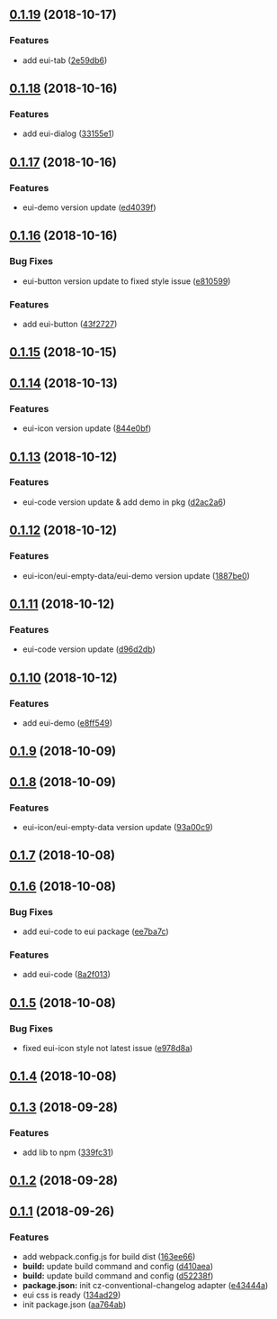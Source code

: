 <a name="0.1.19"></a>
## [0.1.19](https://github.com/MST-EUI/eui/compare/v0.1.18...v0.1.19) (2018-10-17)


### Features

* add eui-tab ([2e59db6](https://github.com/MST-EUI/eui/commit/2e59db6))



<a name="0.1.18"></a>
## [0.1.18](https://github.com/MST-EUI/eui/compare/v0.1.17...v0.1.18) (2018-10-16)


### Features

* add eui-dialog ([33155e1](https://github.com/MST-EUI/eui/commit/33155e1))



<a name="0.1.17"></a>
## [0.1.17](https://github.com/MST-EUI/eui/compare/v0.1.16...v0.1.17) (2018-10-16)


### Features

* eui-demo version update ([ed4039f](https://github.com/MST-EUI/eui/commit/ed4039f))



<a name="0.1.16"></a>
## [0.1.16](https://github.com/MST-EUI/eui/compare/v0.1.15...v0.1.16) (2018-10-16)


### Bug Fixes

* eui-button version update to fixed style issue ([e810599](https://github.com/MST-EUI/eui/commit/e810599))


### Features

* add eui-button ([43f2727](https://github.com/MST-EUI/eui/commit/43f2727))



<a name="0.1.15"></a>
## [0.1.15](https://github.com/MST-EUI/eui/compare/v0.1.14...v0.1.15) (2018-10-15)



<a name="0.1.14"></a>
## [0.1.14](https://github.com/MST-EUI/eui/compare/v0.1.13...v0.1.14) (2018-10-13)


### Features

* eui-icon version update ([844e0bf](https://github.com/MST-EUI/eui/commit/844e0bf))



<a name="0.1.13"></a>
## [0.1.13](https://github.com/MST-EUI/eui/compare/v0.1.12...v0.1.13) (2018-10-12)


### Features

* eui-code version update & add demo in pkg ([d2ac2a6](https://github.com/MST-EUI/eui/commit/d2ac2a6))



<a name="0.1.12"></a>
## [0.1.12](https://github.com/MST-EUI/eui/compare/v0.1.11...v0.1.12) (2018-10-12)


### Features

* eui-icon/eui-empty-data/eui-demo version update ([1887be0](https://github.com/MST-EUI/eui/commit/1887be0))



<a name="0.1.11"></a>
## [0.1.11](https://github.com/MST-EUI/eui/compare/v0.1.10...v0.1.11) (2018-10-12)


### Features

* eui-code version update ([d96d2db](https://github.com/MST-EUI/eui/commit/d96d2db))



<a name="0.1.10"></a>
## [0.1.10](https://github.com/MST-EUI/eui/compare/v0.1.9...v0.1.10) (2018-10-12)


### Features

* add eui-demo ([e8ff549](https://github.com/MST-EUI/eui/commit/e8ff549))



<a name="0.1.9"></a>
## [0.1.9](https://github.com/MST-EUI/eui/compare/v0.1.8...v0.1.9) (2018-10-09)



<a name="0.1.8"></a>
## [0.1.8](https://github.com/MST-EUI/eui/compare/v0.1.7...v0.1.8) (2018-10-09)


### Features

* eui-icon/eui-empty-data version update ([93a00c9](https://github.com/MST-EUI/eui/commit/93a00c9))



<a name="0.1.7"></a>
## [0.1.7](https://github.com/MST-EUI/eui/compare/v0.1.6...v0.1.7) (2018-10-08)



<a name="0.1.6"></a>
## [0.1.6](https://github.com/MST-EUI/eui/compare/v0.1.5...v0.1.6) (2018-10-08)


### Bug Fixes

* add eui-code to eui package ([ee7ba7c](https://github.com/MST-EUI/eui/commit/ee7ba7c))


### Features

* add eui-code ([8a2f013](https://github.com/MST-EUI/eui/commit/8a2f013))



<a name="0.1.5"></a>
## [0.1.5](https://github.com/MST-EUI/eui/compare/v0.1.4...v0.1.5) (2018-10-08)


### Bug Fixes

* fixed eui-icon style not latest issue ([e978d8a](https://github.com/MST-EUI/eui/commit/e978d8a))



<a name="0.1.4"></a>
## [0.1.4](https://github.com/MST-EUI/eui/compare/v0.1.3...v0.1.4) (2018-10-08)



<a name="0.1.3"></a>
## [0.1.3](https://github.com/MST-EUI/eui/compare/v0.1.2...v0.1.3) (2018-09-28)


### Features

* add lib to npm ([339fc31](https://github.com/MST-EUI/eui/commit/339fc31))



<a name="0.1.2"></a>
## [0.1.2](https://github.com/MST-EUI/eui/compare/v0.1.1...v0.1.2) (2018-09-28)



<a name="0.1.1"></a>
## [0.1.1](https://github.com/MST-EUI/eui/compare/v0.1.0...v0.1.1) (2018-09-26)


### Features

* add webpack.config.js for build dist ([163ee66](https://github.com/MST-EUI/eui/commit/163ee66))
* **build:** update build command and config ([d410aea](https://github.com/MST-EUI/eui/commit/d410aea))
* **build:** update build command and config ([d52238f](https://github.com/MST-EUI/eui/commit/d52238f))
* **package.json:** init cz-conventional-changelog adapter ([e43444a](https://github.com/MST-EUI/eui/commit/e43444a))
* eui css is ready ([134ad29](https://github.com/MST-EUI/eui/commit/134ad29))
* init package.json ([aa764ab](https://github.com/MST-EUI/eui/commit/aa764ab))



